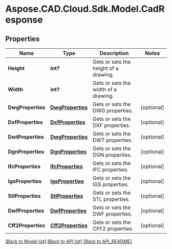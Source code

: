 # Aspose.CAD.Cloud.Sdk.Model.CadResponse
## Properties

Name | Type | Description | Notes
------------ | ------------- | ------------- | -------------
**Height** | **int?** | Gets or sets the height of a drawing. | 
**Width** | **int?** | Gets or sets the width of a drawing. | 
**DwgProperties** | [**DwgProperties**](DwgProperties.md) | Gets or sets the DWG properties. | [optional] 
**DxfProperties** | [**DxfProperties**](DxfProperties.md) | Gets or sets the DXF properties. | [optional] 
**DwtProperties** | [**DwgProperties**](DwgProperties.md) | Gets or sets the DWT properties. | [optional] 
**DgnProperties** | [**DgnProperties**](DgnProperties.md) | Gets or sets the DGN properties. | [optional] 
**IfcProperties** | [**IfcProperties**](IfcProperties.md) | Gets or sets the IFC properties. | [optional] 
**IgsProperties** | [**IgsProperties**](IgsProperties.md) | Gets or sets the IGS properties. | [optional] 
**StlProperties** | [**StlProperties**](StlProperties.md) | Gets or sets the STL properties. | [optional] 
**DwfProperties** | [**DwfProperties**](DwfProperties.md) | Gets or sets the DWF properties. | [optional] 
**Cff2Properties** | [**Cff2Properties**](Cff2Properties.md) | Gets or sets the CFF2 properties. | [optional] 

[[Back to Model list]](API_README.md#documentation-for-models) [[Back to API list]](API_README.md#documentation-for-api-endpoints) [[Back to API_README]](API_README.md)

